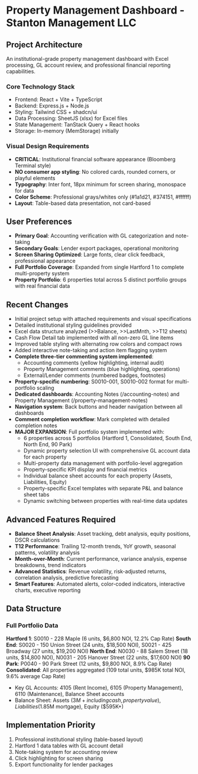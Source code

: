 # Property Management Dashboard - Stanton Management LLC

## Project Architecture
An institutional-grade property management dashboard with Excel processing, GL account review, and professional financial reporting capabilities.

### Core Technology Stack
- Frontend: React + Vite + TypeScript
- Backend: Express.js + Node.js  
- Styling: Tailwind CSS + shadcn/ui
- Data Processing: SheetJS (xlsx) for Excel files
- State Management: TanStack Query + React hooks
- Storage: In-memory (MemStorage) initially

### Visual Design Requirements
- **CRITICAL**: Institutional financial software appearance (Bloomberg Terminal style)
- **NO consumer app styling**: No colored cards, rounded corners, or playful elements
- **Typography**: Inter font, 18px minimum for screen sharing, monospace for data
- **Color Scheme**: Professional grays/whites only (#1a1d21, #374151, #ffffff)
- **Layout**: Table-based data presentation, not card-based

## User Preferences
- **Primary Goal**: Accounting verification with GL categorization and note-taking
- **Secondary Goals**: Lender export packages, operational monitoring
- **Screen Sharing Optimized**: Large fonts, clear click feedback, professional appearance
- **Full Portfolio Coverage**: Expanded from single Hartford 1 to complete multi-property system
- **Property Portfolio**: 6 properties total across 5 distinct portfolio groups with real financial data

## Recent Changes
- Initial project setup with attached requirements and visual specifications
- Detailed institutional styling guidelines provided
- Excel data structure analyzed (>>Balance, >>LastMnth, >>T12 sheets)
- Cash Flow Detail tab implemented with all non-zero GL line items
- Improved table styling with alternating row colors and compact rows
- Added interactive note-taking and action item flagging system
- **Complete three-tier commenting system implemented**:
  - Accounting comments (yellow highlighting, internal audit)
  - Property Management comments (blue highlighting, operations)
  - External/Lender comments (numbered badges, footnotes)
- **Property-specific numbering**: S0010-001, S0010-002 format for multi-portfolio scaling
- **Dedicated dashboards**: Accounting Notes (/accounting-notes) and Property Management (/property-management-notes)
- **Navigation system**: Back buttons and header navigation between all dashboards
- **Comment completion workflow**: Mark completed with detailed completion notes
- **MAJOR EXPANSION**: Full portfolio system implemented with:
  - 6 properties across 5 portfolios (Hartford 1, Consolidated, South End, North End, 90 Park)
  - Dynamic property selection UI with comprehensive GL account data for each property
  - Multi-property data management with portfolio-level aggregation
  - Property-specific KPI display and financial metrics
  - Individual balance sheet accounts for each property (Assets, Liabilities, Equity)
  - Property-specific Excel templates with separate P&L and balance sheet tabs
  - Dynamic switching between properties with real-time data updates

## Advanced Features Required
- **Balance Sheet Analysis**: Asset tracking, debt analysis, equity positions, DSCR calculations
- **T12 Performance**: Trailing 12-month trends, YoY growth, seasonal patterns, volatility analysis  
- **Month-over-Month**: Current performance, variance analysis, expense breakdowns, trend indicators
- **Advanced Statistics**: Revenue volatility, risk-adjusted returns, correlation analysis, predictive forecasting
- **Smart Features**: Automated alerts, color-coded indicators, interactive charts, executive reporting

## Data Structure
### Full Portfolio Data
**Hartford 1**: S0010 - 228 Maple (6 units, $6,800 NOI, 12.2% Cap Rate)
**South End**: S0020 - 150 Union Street (24 units, $18,500 NOI), S0021 - 425 Broadway (27 units, $19,200 NOI)
**North End**: N0030 - 88 Salem Street (18 units, $14,800 NOI), N0031 - 205 Hanover Street (22 units, $17,600 NOI)
**90 Park**: P0040 - 90 Park Street (12 units, $9,800 NOI, 8.9% Cap Rate)
**Consolidated**: All properties aggregated (109 total units, $985K total NOI, 9.6% average Cap Rate)

- Key GL Accounts: 4105 (Rent Income), 6105 (Property Management), 6110 (Maintenance), Balance Sheet accounts
- Balance Sheet: Assets ($3M+ including cash, property value), Liabilities ($1.85M mortgage), Equity ($595K+)

## Implementation Priority
1. Professional institutional styling (table-based layout)
2. Hartford 1 data tables with GL account detail
3. Note-taking system for accounting review
4. Click highlighting for screen sharing
5. Export functionality for lender packages